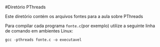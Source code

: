 #Diretório PThreads

Este diretório contém os arquivos fontes para a aula sobre PThreads

Para compilar cada programa ``fonte.c``(por exemplo) utilize a seguinte linha de comando em ambientes Linux:
```
gcc -pthreads fonte.c -o executavel
```

